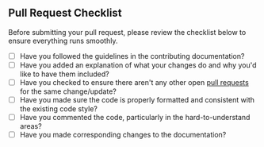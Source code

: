 ## Pull Request Checklist

Before submitting your pull request, please review the checklist below to ensure everything runs smoothly.

 - [ ] Have you followed the guidelines in the contributing documentation?
 - [ ] Have you added an explanation of what your changes do and why you'd like to have them included?
 - [ ] Have you checked to ensure there aren't any other open [pull requests](https://github.com/jgphilpott/polysmith/pulls) for the same change/update?
 - [ ] Have you made sure the code is properly formatted and consistent with the existing code style?
 - [ ] Have you commented the code, particularly in the hard-to-understand areas?
 - [ ] Have you made corresponding changes to the documentation?